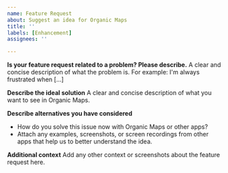 ```yaml
---
name: Feature Request
about: Suggest an idea for Organic Maps
title: ''
labels: [Enhancement]
assignees: ''

---
```


**Is your feature request related to a problem? Please describe.**
A clear and concise description of what the problem is. For example:
I'm always frustrated when [...]


**Describe the ideal solution**
A clear and concise description of what you want to see in Organic Maps.


**Describe alternatives you have considered**
- How do you solve this issue now with Organic Maps or other apps?
- Attach any examples, screenshots, or screen recordings from other apps that help us to better understand the idea.


**Additional context**
Add any other context or screenshots about the feature request here.
